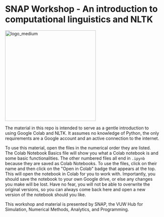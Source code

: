 # SNAP Workshop - An introduction to computational linguistics and NLTK



<img width="296" alt="logo_medium" src="https://user-images.githubusercontent.com/16119098/194216215-725d5943-15e5-4fac-8190-cd0838e32b42.png">

The material in this repo is intended to serve as a gentle introduction to using Google Colab and NLTK. It assumes no knowledge of Python, the only requirements are a Google account and an active connection to the internet.

To use this material, open the files in the numerical order they are listed. The Colab Notebook Basics file will show you what a Colab notebook is and some basic functionalities. The other numbered files all end in `.ipynb` because they are saved as Colab Notebooks. To use the files, click on their name and then click on the "Open in Colab" badge that appears at the top. This will open the notebook in Colab for you to work with. Importantly, you should save the notebook to your own Google drive, or else any changes you make will be lost. Have no fear, you will not be able to overwrite the original versions, so you can always come back here and open a new version of the notebook should you like.

This workshop and material is presented by SNAP, the VUW Hub for Simulation, Numerical Methods, Analytics, and Programming. 

